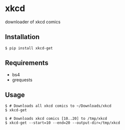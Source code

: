 # xkcd

downloader of xkcd comics

## Installation

    $ pip install xkcd-get

## Requirements

* bs4
* grequests

## Usage

    $ # Downloads all xkcd comics to ~/Downloads/xkcd
    $ xkcd-get

    $ # Downloads xkcd comics [10..20] to /tmp/xkcd
    $ xkcd-get --start=10 --end=20 --output-dir=/tmp/xkcd
